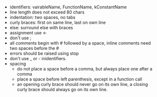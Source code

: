 * identifiers: vairableName, FunctionName, kConstantName
* line length does not exceed 80 chars 
* indentation: two spaces, no tabs
* curly braces: first on same line, last on own line
* else: surround else with braces
* assignment use <- 
* don't use ;
* all comments begin with # followed by a space, inline comments need two spaces before the #
* errors should be raised using stop
* don't use _ or - inidentifiers. 
* spacing
  * do not place a space before a comma, but always place one after a comma
  * place a space before left parenthesis, except in a function call
  * an opening curly brace should never go on its own line, a closing curly brace should always go on its own line. 
